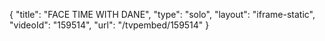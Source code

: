 {
    "title": "FACE TIME WITH DANE",
    "type": "solo",
    "layout": "iframe-static",
    "videoId": "159514",
    "url": "\/tvpembed\/159514"
}
